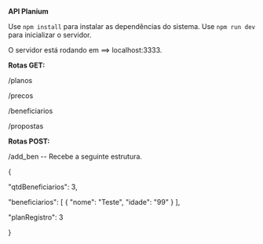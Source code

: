 **API Planium**

Use `npm install` para instalar as dependências do sistema.
Use `npm run dev` para inicializar o servidor.

O servidor está rodando em ==> localhost:3333.

**Rotas GET:**

/planos

/precos

/beneficiarios

/propostas

**Rotas POST:**

/add_ben -- Recebe a seguinte estrutura.

{

"qtdBeneficiarios": 3,

"beneficiarios": [
{
"nome": "Teste",
"idade": "99"
}
],

"planRegistro": 3

}
